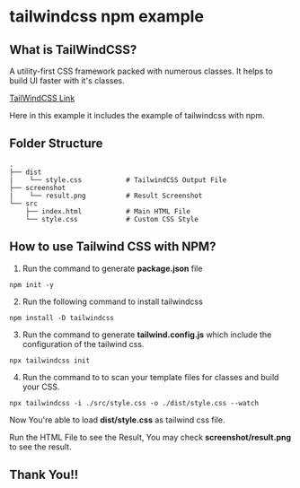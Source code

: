 # tailwindcss npm example

## What is TailWindCSS?
A utility-first CSS framework packed with numerous classes. It helps to build UI faster with it's classes.

[TailWindCSS Link](https://www.npmjs.com/package/tailwindcss "TailWindCSS")

Here in this example it includes the example of tailwindcss with npm.

## Folder Structure
    .
    ├── dist
    |    └── style.css           # TailwindCSS Output File
    ├── screenshot
    |    └── result.png          # Result Screenshot
    └── src                     
        ├── index.html           # Main HTML File
        └── style.css            # Custom CSS Style
        

## How to use Tailwind CSS with NPM?

1. Run the command to generate **package.json** file
```
npm init -y
```
2. Run the following command to install tailwindcss
```
npm install -D tailwindcss
```
3. Run the command to generate **tailwind.config.js** which include the configuration of the tailwind css.
```
npx tailwindcss init
```
4. Run the command to to scan your template files for classes and build your CSS.
```
npx tailwindcss -i ./src/style.css -o ./dist/style.css --watch
```
Now You're able to load **dist/style.css** as tailwind css file.

Run the HTML File to see the Result, You may check **screenshot/result.png** to see the result.

## Thank You!!

